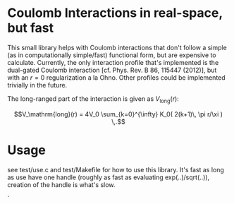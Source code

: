 # Coulomb Interactions in real-space, but fast

This small library helps with Coulomb interactions that don't follow a simple
(as in computationally simple/fast) functional form, but are expensive to
calculate. Currently, the only interaction profile that's implemented is the
dual-gated Coulomb interaction [cf. Phys. Rev. B 86, 115447 (2012)], but with an
$`r=0`$ regularization a la Ohno. Other profiles could be implemented trivially in
the future.

The long-ranged part of the interaction is given as $V_\mathrm{long}(r)$:
```math
V_\mathrm{long}(r) = 4V_0 \sum_{k=0}^{\infty} K_0( 2(k+1)\, \pi r/\xi ) \,.
```

# Usage

see test/use.c and test/Makefile for how to use this library. It's fast as long
as use have one handle (roughly as fast as evaluating exp(..)/sqrt(..)),
creation of the handle is what's slow.

`
